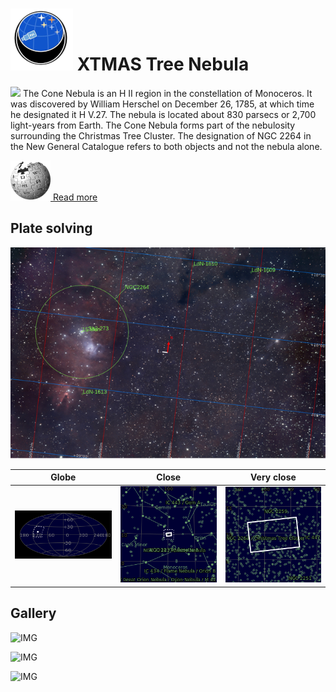 # ![](..//Imaging//Common/pyl-tiny.png) XTMAS Tree Nebula
![](..//Imaging//JPEG/XTMAS_Tree_Nebula+00+co.jpg)
The Cone Nebula is an H II region in the constellation of Monoceros. It was discovered by William Herschel on December 26, 1785, at which time he designated it H V.27. The nebula is located about 830 parsecs or 2,700 light-years from Earth. The Cone Nebula forms part of the nebulosity surrounding the Christmas Tree Cluster. The designation of NGC 2264 in the New General Catalogue refers to both objects and not the nebula alone.

[![](..//Imaging//Common/Wikipedia.png) Read more](https://en.wikipedia.org/wiki/Cone_Nebula)
## Plate solving 


![IMG](..//Imaging//HD/XTMAS_Tree_Nebula_Annotated.jpg)


| Globe | Close | Very close |
| ----- | ----- | ----- |
|![IMG](..//Imaging//HD/XTMAS_Tree_Nebula_Globe.jpg) |![IMG](..//Imaging//HD/XTMAS_Tree_Nebula_Close.jpg) |![IMG](..//Imaging//HD/XTMAS_Tree_Nebula_Closer.jpg) |

## Gallery
![IMG](..//Imaging//JPEG/XTMAS_Tree_Nebula+00+co.jpg) 

![IMG](..//Imaging//JPEG/XTMAS_Tree_Nebula+01+co.jpg) 

![IMG](..//Imaging//JPEG/XTMAS_Tree_Nebula+02+co.jpg) 

